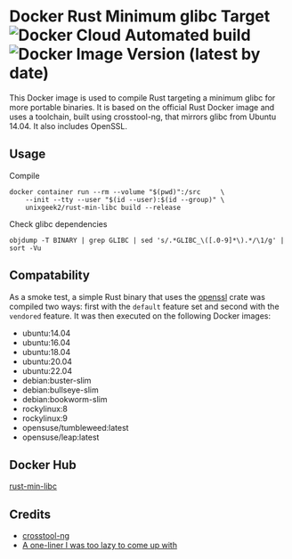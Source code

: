 # Docker Rust Minimum glibc Target ![Docker Cloud Automated build](https://img.shields.io/docker/cloud/automated/unixgeek2/rust-min-libc) ![Docker Image Version (latest by date)](https://img.shields.io/docker/v/unixgeek2/rust-min-libc)
This Docker image is used to compile Rust targeting a minimum glibc for more portable binaries. It is based on the official
Rust Docker image and uses a toolchain, built using crosstool-ng, that mirrors glibc from Ubuntu 14.04. It also includes OpenSSL.

## Usage
Compile
```shell
docker container run --rm --volume "$(pwd)":/src     \
    --init --tty --user "$(id --user):$(id --group)" \
    unixgeek2/rust-min-libc build --release
```
Check glibc dependencies
```shell
objdump -T BINARY | grep GLIBC | sed 's/.*GLIBC_\([.0-9]*\).*/\1/g' | sort -Vu
```
## Compatability
As a smoke test, a simple Rust binary that uses the [openssl](https://docs.rs/openssl/0.10.62/openssl/) crate was 
compiled two ways: first with the `default` feature set and second with the `vendored` feature. It was then executed on
the following Docker images:
* ubuntu:14.04
* ubuntu:16.04
* ubuntu:18.04
* ubuntu:20.04
* ubuntu:22.04
* debian:buster-slim
* debian:bullseye-slim
* debian:bookworm-slim
* rockylinux:8
* rockylinux:9
* opensuse/tumbleweed:latest
* opensuse/leap:latest

## Docker Hub
[rust-min-libc](https://hub.docker.com/r/unixgeek2/rust-min-libc)

## Credits
* [crosstool-ng](https://crosstool-ng.github.io/)
* [A one-liner I was too lazy to come up with](https://stackoverflow.com/questions/3436008/how-to-determine-version-of-glibc-glibcxx-binary-will-depend-on)
